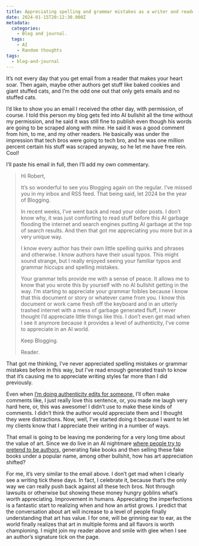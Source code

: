 ```yaml
---
title: Appreciating spelling and grammar mistakes as a writer and reader.
date: 2024-01-15T20:12:30.000Z
metadata:
  categories:
    - Blog and journal.
  tags:
    - AI
    - Random thoughts
tags:
  - blog-and-journal
---
```


It’s not every day that you get email from a reader that makes your heart soar. Then again, maybe other authors get stuff like baked cookies and giant stuffed cats, and I’m the odd one out that only gets emails and no stuffed cats.

I’d like to show you an email I received the other day, with permission, of course. I told this person my blog gets fed into AI bullshit all the time without my permission, and he said it was still fine to publish even though his words are going to be scraped along with mine. He said it was a good comment from him, to me, and my other readers. He basically was under the impression that tech bros were going to tech bro, and he was one million percent certain his stuff was scraped anyway, so he let me have free rein. Cool!

I’ll paste his email in full, then I’ll add my own commentary.

> Hi Robert,
>
> It’s so wonderful to see you Blogging again on the regular. I’ve missed you in my inbox and RSS feed. That being said, let 2024 be the year of Blogging.
>
> In recent weeks, I’ve went back and read your older posts. I don’t know why, it was just comforting to read stuff before this AI garbage flooding the internet and search engines putting AI garbage at the top of search results. And then that got me appreciating you more but in a very unique way.
>
> I know every author has their own little spelling quirks and phrases and otherwise. I know authors have their usual typos. This might sound strange, but I really enjoyed seeing your familiar typos and grammar hiccups and spelling mistakes.
>
> Your grammar tells provide me with a sense of peace. It allows me to know that you wrote this by yourself with no AI bullshit getting in the way. I’m starting to appreciate your grammar foibles because I know that this document or story or whatever came from you. I know this document or work came fresh off the keyboard and in an utterly trashed internet with a mess of garbage generated fluff, I never thought I’d appreciate little things like this. I don’t even get mad when I see it anymore because it provides a level of authenticity, I’ve come to appreciate in an AI world.
>
> Keep Blogging.
>
> Reader.

That got me thinking, I’ve never appreciated spelling mistakes or grammar mistakes before in this way, but I’ve read enough generated trash to know that it’s causing me to appreciate writing styles far more than I did previously.

Even when [I’m doing authenticity edits for someone,](https://robertkingett.com/reading/) I’ll often make comments like, I just really love this sentence, or, you made me laugh very hard here, or, this was awesome! I didn’t use to make these kinds of comments. I didn’t think the author would appreciate them and I thought they were distractions. Now, well, I’ve started doing it because I want to let my clients know that I appreciate their writing in a number of ways.

That email is going to be leaving me pondering for a very long time about the value of art. Since we do live in an AI nightmare [where people try to pretend to be authors,](https://janefriedman.com/i-would-rather-see-my-books-pirated/) generating fake books and then selling these fake books under a popular name, among other bullshit, how has art appreciation shifted?

For me, it’s very similar to the email above. I don’t get mad when I clearly see a writing tick these days. In fact, I celebrate it, because that’s the only way we can really push back against all these tech bros. Not through lawsuits or otherwise but showing these money hungry goblins what’s worth appreciating. Improvement in humans. Appreciating the imperfections is a fantastic start to realizing when and how an artist grows. I predict that the conversation about art will increase to a level of people finally understanding that art has value. I for one, will be grinning ear to ear, as the world finally realizes that art in multiple forms and all flavors is worth championing. I might join my reader above and smile with glee when I see an author’s signature tick on the page.
